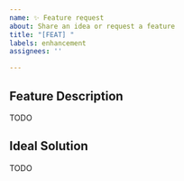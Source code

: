 ```yaml
---
name: ✨ Feature request
about: Share an idea or request a feature
title: "[FEAT] "
labels: enhancement
assignees: ''

---
```


## Feature Description

TODO
<!-- Describe your feature here. If it's related to a problem, describe that too. -->
<!-- Add screenshots if necessary -->

## Ideal Solution

TODO
<!-- Describe your ideal solution -->
<!-- Describe any alternatives you've considered -->
<!-- Add screenshots if necessary -->
